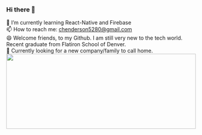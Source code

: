 ### Hi there 👋
🌱 I’m currently learning React-Native and Firebase
<br>
📫 How to reach me: chenderson5280@gmail.com
<br>
😄 Welcome friends, to my Github. I am still very new to the tech world. Recent graduate from Flatiron School of Denver.
<br>
👯 Currently looking for a new company/family to call home.
<img width="100%" height="200" src="https://www.bsr.org/images/heroes/tech-against-trafficking-hero.jpg"/>


<!--
**chenderson5280/chenderson5280** is a ✨ _special_ ✨ repository because its `README.md` (this file) appears on your GitHub profile.

Here are some ideas to get you started:

- 🔭 I’m currently working on ...
- 🌱 I’m currently learning ...
- 👯 I’m looking to collaborate on ...
- 🤔 I’m looking for help with ...
- 💬 Ask me about ...
- 📫 How to reach me: ...
- 😄 Pronouns: ...
- ⚡ Fun fact: ...
-->
